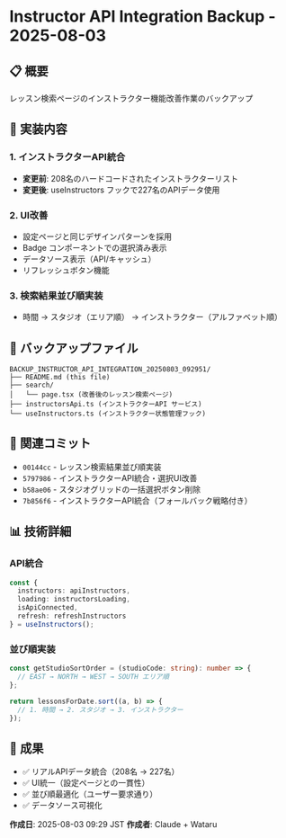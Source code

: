 # Instructor API Integration Backup - 2025-08-03

## 📋 概要
レッスン検索ページのインストラクター機能改善作業のバックアップ

## 🎯 実装内容

### 1. インストラクターAPI統合
- **変更前**: 208名のハードコードされたインストラクターリスト
- **変更後**: useInstructors フックで227名のAPIデータ使用

### 2. UI改善
- 設定ページと同じデザインパターンを採用
- Badge コンポーネントでの選択済み表示
- データソース表示（API/キャッシュ）
- リフレッシュボタン機能

### 3. 検索結果並び順実装
- 時間 → スタジオ（エリア順） → インストラクター（アルファベット順）

## 📁 バックアップファイル

```
BACKUP_INSTRUCTOR_API_INTEGRATION_20250803_092951/
├── README.md (this file)
├── search/
│   └── page.tsx (改善後のレッスン検索ページ)
├── instructorsApi.ts (インストラクターAPI サービス)
└── useInstructors.ts (インストラクター状態管理フック)
```

## 🚀 関連コミット

- `00144cc` - レッスン検索結果並び順実装
- `5797986` - インストラクターAPI統合・選択UI改善
- `b58ae06` - スタジオグリッドの一括選択ボタン削除
- `7b856f6` - インストラクターAPI統合（フォールバック戦略付き）

## 📊 技術詳細

### API統合
```typescript
const { 
  instructors: apiInstructors, 
  loading: instructorsLoading, 
  isApiConnected,
  refresh: refreshInstructors 
} = useInstructors();
```

### 並び順実装
```typescript
const getStudioSortOrder = (studioCode: string): number => {
  // EAST → NORTH → WEST → SOUTH エリア順
};

return lessonsForDate.sort((a, b) => {
  // 1. 時間 → 2. スタジオ → 3. インストラクター
});
```

## 🎉 成果
- ✅ リアルAPIデータ統合（208名 → 227名）
- ✅ UI統一（設定ページとの一貫性）
- ✅ 並び順最適化（ユーザー要求通り）
- ✅ データソース可視化

**作成日**: 2025-08-03 09:29 JST
**作成者**: Claude + Wataru